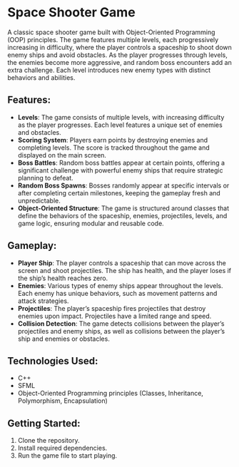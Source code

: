 # Space Shooter Game

A classic space shooter game built with Object-Oriented Programming (OOP) principles. The game features multiple levels, each progressively increasing in difficulty, where the player controls a spaceship to shoot down enemy ships and avoid obstacles. As the player progresses through levels, the enemies become more aggressive, and random boss encounters add an extra challenge. Each level introduces new enemy types with distinct behaviors and abilities.

## Features:
- **Levels**: The game consists of multiple levels, with increasing difficulty as the player progresses. Each level features a unique set of enemies and obstacles.
- **Scoring System**: Players earn points by destroying enemies and completing levels. The score is tracked throughout the game and displayed on the main screen.
- **Boss Battles**: Random boss battles appear at certain points, offering a significant challenge with powerful enemy ships that require strategic planning to defeat.
- **Random Boss Spawns**: Bosses randomly appear at specific intervals or after completing certain milestones, keeping the gameplay fresh and unpredictable.
- **Object-Oriented Structure**: The game is structured around classes that define the behaviors of the spaceship, enemies, projectiles, levels, and game logic, ensuring modular and reusable code.
  
## Gameplay:
- **Player Ship**: The player controls a spaceship that can move across the screen and shoot projectiles. The ship has health, and the player loses if the ship’s health reaches zero.
- **Enemies**: Various types of enemy ships appear throughout the levels. Each enemy has unique behaviors, such as movement patterns and attack strategies.
- **Projectiles**: The player’s spaceship fires projectiles that destroy enemies upon impact. Projectiles have a limited range and speed.
- **Collision Detection**: The game detects collisions between the player’s projectiles and enemy ships, as well as collisions between the player’s ship and enemies or obstacles.
  
## Technologies Used:
- C++
- SFML
- Object-Oriented Programming principles (Classes, Inheritance, Polymorphism, Encapsulation)
  
## Getting Started:
1. Clone the repository.
2. Install required dependencies.
3. Run the game file to start playing.
